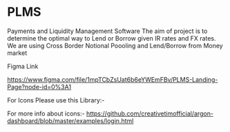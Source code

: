 # PLMS
Payments and Liquidity Management Software
The aim of project is to determine the optimal way to Lend or Borrow given IR rates and FX rates.
 We are using Cross Border Notional Poooling and Lend/Borrow from Money market



Figma Link

https://www.figma.com/file/1mpTCbZsUat6b6eYWEmFBv/PLMS-Landing-Page?node-id=0%3A1


For Icons Please use this Library:-

<link href="../assets/js/plugins/nucleo/css/nucleo.css" rel="stylesheet"/>


For more info about icons:- https://github.com/creativetimofficial/argon-dashboard/blob/master/examples/login.html
